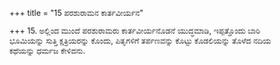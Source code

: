 +++
title = "15 ಪರಶುರಾಮನ ಕಾರ್ತವೀರ್ಯನ"

+++
15. ಅಲ್ಲಿಂದ ಮುಂದೆ ಪರಶುರಾಮರು ಕಾರ್ತವೀರ್ಯನೊಡನೆ ಯುದ್ಧಮಾಡಿ, ಇಪ್ಪತ್ತೊಂದು ಬಾರಿ ಭೂಮಿಯನ್ನು ಸುತ್ತಿ ಕ್ಷತ್ರಿಯರನ್ನು ಕೊಂದು, ಪಿತೃಗಳಿಗೆ ತರ್ಪಣವನ್ನು ಕೊಟ್ಟು ಕೊಡಲಿಯನ್ನು ತೊಳೆದ ನದಿಯ ಕಥೆಯನ್ನು ಧರ್ಮಜ ಕೇಳಿದನು.